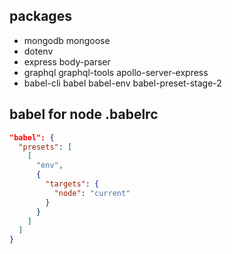 

## packages
* mongodb mongoose
* dotenv
* express body-parser
* graphql graphql-tools apollo-server-express
* babel-cli babel babel-env babel-preset-stage-2

## babel for node .babelrc
```json
"babel": {
  "presets": [
    [
      "env",
      {
        "targets": {
          "node": "current"
        }
      }
    ]
  ]
}
```